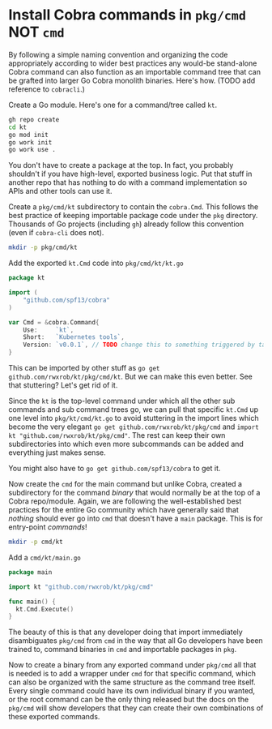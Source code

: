 # Install Cobra commands in `pkg/cmd` NOT `cmd`

By following a simple naming convention and organizing the code appropriately according to wider best practices any would-be stand-alone Cobra command can also function as an importable command tree that can be grafted into larger Go Cobra monolith binaries. Here's how. (TODO add reference to `cobracli`.)

Create a Go module. Here's one for a command/tree called `kt`.

```bash
gh repo create
cd kt
go mod init
go work init
go work use .
```

You don't have to create a package at the top. In fact, you probably shouldn't if you have high-level, exported business logic. Put that stuff in another repo that has nothing to do with a command implementation so APIs and other tools can use it.

Create a `pkg/cmd/kt` subdirectory to contain the `cobra.Cmd`. This follows the best practice of keeping importable package code under the `pkg` directory. Thousands of Go projects (including `gh`) already follow this convention (even if `cobra-cli` does not).

```bash
mkdir -p pkg/cmd/kt
```

Add the exported `kt.Cmd` code into `pkg/cmd/kt/kt.go`

```go
package kt

import (
	"github.com/spf13/cobra"
)

var Cmd = &cobra.Command{
	Use:     `kt`,
	Short:   `Kubernetes tools`,
	Version: `v0.0.1`, // TODO change this to something triggered by tag
}
```

This can be imported by other stuff as `go get github.com/rwxrob/kt/pkg/cmd/kt`. But we can make this even better. See that stuttering? Let's get rid of it.

Since the `kt` is the top-level command under which all the other sub commands and sub command trees go, we can pull that specific `kt.Cmd` up one level into `pkg/kt/cmd/kt.go` to avoid stuttering in the import lines which become the very elegant `go get github.com/rwxrob/kt/pkg/cmd` and `import kt "github.com/rwxrob/kt/pkg/cmd"`. The rest can keep their own subdirectories into which even more subcommands can be added and everything just makes sense.

You might also have to `go get github.com/spf13/cobra` to get it.

Now create the `cmd` for the main command but unlike Cobra, created a subdirectory for the command *binary* that would normally be at the top of a Cobra repo/module. Again, we are following the well-established best practices for the entire Go community which have generally said that *nothing* should ever go into `cmd` that doesn't have a `main` package. This is for entry-point *commands*!

```bash
mkdir -p cmd/kt
```

Add a `cmd/kt/main.go`

```go
package main

import kt "github.com/rwxrob/kt/pkg/cmd"

func main() {
  kt.Cmd.Execute()
}
```

The beauty of this is that any developer doing that import immediately disambiguates `pkg/cmd` from `cmd` in the way that all Go developers have been trained to, command binaries in `cmd` and importable packages in `pkg`.

Now to create a binary from any exported command under `pkg/cmd` all that is needed is to add a wrapper under `cmd` for that specific command, which can also be organized with the same structure as the command tree itself. Every single command could have its own individual binary if you wanted, or the root command can be the only thing released but the docs on the `pkg/cmd` will show developers that they can create their own combinations of these exported commands.
